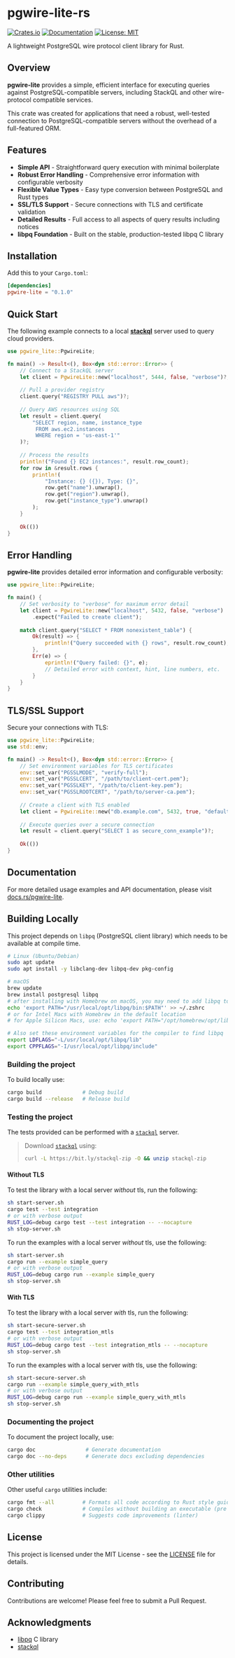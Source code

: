# pgwire-lite-rs

[![Crates.io](https://img.shields.io/crates/v/pgwire-lite.svg)](https://crates.io/crates/pgwire-lite)
[![Documentation](https://docs.rs/pgwire-lite/badge.svg)](https://docs.rs/pgwire-lite)
[![License: MIT](https://img.shields.io/badge/License-MIT-yellow.svg)](https://opensource.org/licenses/MIT)

A lightweight PostgreSQL wire protocol client library for Rust.

## Overview

**pgwire-lite** provides a simple, efficient interface for executing queries against PostgreSQL-compatible servers, including StackQL and other wire-protocol compatible services.

This crate was created for applications that need a robust, well-tested connection to PostgreSQL-compatible servers without the overhead of a full-featured ORM.

## Features

- **Simple API** - Straightforward query execution with minimal boilerplate
- **Robust Error Handling** - Comprehensive error information with configurable verbosity
- **Flexible Value Types** - Easy type conversion between PostgreSQL and Rust types
- **SSL/TLS Support** - Secure connections with TLS and certificate validation
- **Detailed Results** - Full access to all aspects of query results including notices
- **libpq Foundation** - Built on the stable, production-tested libpq C library

## Installation

Add this to your `Cargo.toml`:

```toml
[dependencies]
pgwire-lite = "0.1.0"
```

## Quick Start

The following example connects to a local [**stackql**](https://github.com/stackql/stackql) server used to query cloud providers.

```rust
use pgwire_lite::PgwireLite;

fn main() -> Result<(), Box<dyn std::error::Error>> {
    // Connect to a StackQL server
    let client = PgwireLite::new("localhost", 5444, false, "verbose")?;
    
    // Pull a provider registry
    client.query("REGISTRY PULL aws")?;
    
    // Query AWS resources using SQL
    let result = client.query(
        "SELECT region, name, instance_type 
         FROM aws.ec2.instances 
         WHERE region = 'us-east-1'"
    )?;
    
    // Process the results
    println!("Found {} EC2 instances:", result.row_count);
    for row in &result.rows {
        println!(
            "Instance: {} ({}), Type: {}", 
            row.get("name").unwrap(),
            row.get("region").unwrap(),
            row.get("instance_type").unwrap()
        );
    }
    
    Ok(())
}
```
## Error Handling

**pgwire-lite** provides detailed error information and configurable verbosity:

```rust
use pgwire_lite::PgwireLite;

fn main() {
    // Set verbosity to "verbose" for maximum error detail
    let client = PgwireLite::new("localhost", 5432, false, "verbose")
        .expect("Failed to create client");
    
    match client.query("SELECT * FROM nonexistent_table") {
        Ok(result) => {
            println!("Query succeeded with {} rows", result.row_count);
        },
        Err(e) => {
            eprintln!("Query failed: {}", e);
            // Detailed error with context, hint, line numbers, etc.
        }
    }
}
```

## TLS/SSL Support

Secure your connections with TLS:

```rust
use pgwire_lite::PgwireLite;
use std::env;

fn main() -> Result<(), Box<dyn std::error::Error>> {
    // Set environment variables for TLS certificates
    env::set_var("PGSSLMODE", "verify-full");
    env::set_var("PGSSLCERT", "/path/to/client-cert.pem");
    env::set_var("PGSSLKEY", "/path/to/client-key.pem");
    env::set_var("PGSSLROOTCERT", "/path/to/server-ca.pem");
    
    // Create a client with TLS enabled
    let client = PgwireLite::new("db.example.com", 5432, true, "default")?;
    
    // Execute queries over a secure connection
    let result = client.query("SELECT 1 as secure_conn_example")?;
    
    Ok(())
}
```

## Documentation

For more detailed usage examples and API documentation, please visit [docs.rs/pgwire-lite](https://docs.rs/pgwire-lite).

## Building Locally

This project depends on `libpq` (PostgreSQL client library) which needs to be available at compile time.

```bash
# Linux (Ubuntu/Debian)
sudo apt update
sudo apt install -y libclang-dev libpq-dev pkg-config

# macOS
brew update
brew install postgresql libpq
# after installing with Homebrew on macOS, you may need to add libpq to your PATH:
echo 'export PATH="/usr/local/opt/libpq/bin:$PATH"' >> ~/.zshrc
# or for Intel Macs with Homebrew in the default location
# for Apple Silicon Macs, use: echo 'export PATH="/opt/homebrew/opt/libpq/bin:$PATH"' >> ~/.zshrc

# Also set these environment variables for the compiler to find libpq
export LDFLAGS="-L/usr/local/opt/libpq/lib"
export CPPFLAGS="-I/usr/local/opt/libpq/include"
```

### Building the project

To build locally use:

```bash
cargo build            	# Debug build
cargo build --release  	# Release build
```

### Testing the project

The tests provided can be performed with a [`stackql`](https://github.com/stackql/stackql) server.  

> Download [`stackql`](https://github.com/stackql/stackql) using:
> ```bash
> curl -L https://bit.ly/stackql-zip -O && unzip stackql-zip
> ```

#### Without TLS

To test the library with a local server *without* tls, run the following:

```bash
sh start-server.sh
cargo test --test integration
# or with verbose output
RUST_LOG=debug cargo test --test integration -- --nocapture
sh stop-server.sh
```

To run the examples with a local server *without* tls, use the following:

```bash
sh start-server.sh
cargo run --example simple_query
# or with verbose output
RUST_LOG=debug cargo run --example simple_query
sh stop-server.sh
```
#### With TLS

To test the library with a local server *with* tls, run the following:

```bash
sh start-secure-server.sh
cargo test --test integration_mtls
# or with verbose output
RUST_LOG=debug cargo test --test integration_mtls -- --nocapture
sh stop-server.sh
```
To run the examples with a local server *with* tls, use the following:

```bash
sh start-secure-server.sh
cargo run --example simple_query_with_mtls
# or with verbose output
RUST_LOG=debug cargo run --example simple_query_with_mtls
sh stop-server.sh
```

### Documenting the project

To document the project locally, use:

```bash
cargo doc                # Generate documentation
cargo doc --no-deps      # Generate docs excluding dependencies
```

### Other utilities

Other useful `cargo` utilities include:

```bash
cargo fmt --all         # Formats all code according to Rust style guidelines
cargo check             # Compiles without building an executable (pre build check)
cargo clippy            # Suggests code improvements (linter)
```

## License

This project is licensed under the MIT License - see the [LICENSE](LICENSE) file for details.

## Contributing

Contributions are welcome! Please feel free to submit a Pull Request.

## Acknowledgments

- [libpq](https://www.postgresql.org/docs/current/libpq.html) C library
- [stackql](https://github.com/stackql/stackql)